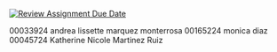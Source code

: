 [![Review Assignment Due Date](https://classroom.github.com/assets/deadline-readme-button-22041afd0340ce965d47ae6ef1cefeee28c7c493a6346c4f15d667ab976d596c.svg)](https://classroom.github.com/a/4DTp1zcO)

00033924 andrea lissette marquez monterrosa
00165224 monica diaz
00045724 Katherine Nicole Martinez Ruiz 
